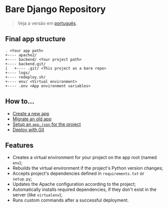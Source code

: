 # Bare Django Repository

> Veja a versão em [português][portuguese_version].

## Final app structure

```
. <Your app path>
+---- apache2/
+---- backend/ <Your project path>
+---- backend.git/
|   +---- .git/ <This project as a bare repo>
+---- logs/
+---- redeploy.sh/
+---- env/ <Virtual environment>
+---- .env <App environment variables>
```

## How to...

- [Create a new app][new_app]
- [Migrate an old app][old_app]
- [Setup an `app.json` for the project][app_json]
- [Deploy with Git][deploy_with_git]

## Features

- Creates a virtual environment for your project on the app root (named `env`);
- Rebuilds the virtual environment if the project's Python version changes;
- Accepts project's dependencies defined in `requirements.txt` or `setup.py`;
- Updates the Apache configuration according to the project;
- Automatically installs required dependencies, if they don't exist in the server (like `virtualenv`);
- Runs custom commands after a successful deployment.

[app_json]: https://github.com/dewayinc/bare-django-repo/blob/master/docs/APP_JSON.md
[new_app]: https://github.com/dewayinc/bare-django-repo/blob/master/docs/NEW_APP.md
[old_app]: https://github.com/dewayinc/bare-django-repo/blob/master/docs/OLD_APP.md
[deploy_with_git]: https://github.com/dewayinc/bare-django-repo/blob/master/docs/DEPLOY_WITH_GIT.md
[portuguese_version]: https://github.com/dewayinc/bare-django-repo/blob/master/docs/languages/pt_BR/README.md
